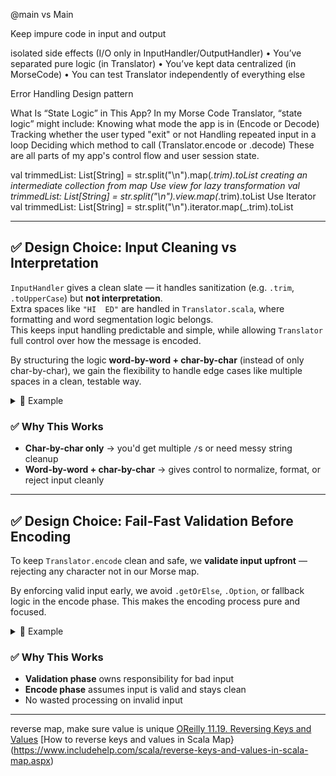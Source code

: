 @main vs Main

Keep impure code in input and output 

isolated side effects (I/O only in InputHandler/OutputHandler)
•	You’ve separated pure logic (in Translator)
•	You’ve kept data centralized (in MorseCode)
•	You can test Translator independently of everything else

Error Handling
Design pattern


What Is “State Logic” in This App?
In my Morse Code Translator, “state logic” might include:
Knowing what mode the app is in (Encode or Decode)
Tracking whether the user typed "exit" or not
Handling repeated input in a loop
Deciding which method to call (Translator.encode or .decode)
These are all parts of my app's control flow and user session state.

val trimmedList: List[String] = str.split("\\n").map(_.trim).toList
creating an intermediate collection from map
Use view for lazy transformation
val trimmedList: List[String] = str.split("\n").view.map(_.trim).toList
Use Iterator
val trimmedList: List[String] = str.split("\n").iterator.map(_.trim).toList

---
## ✅ Design Choice: Input Cleaning vs Interpretation

`InputHandler` gives a clean slate — it handles sanitization (e.g. `.trim`, `.toUpperCase`) but **not interpretation**.  
Extra spaces like `"HI  ED"` are handled in `Translator.scala`, where formatting and word segmentation logic belongs.  
This keeps input handling predictable and simple, while allowing `Translator` full control over how the message is encoded.

By structuring the logic **word-by-word + char-by-char** (instead of only char-by-char), we gain the flexibility to handle edge cases like multiple spaces in a clean, testable way.

<details>
<summary>🧪 Example</summary>

```scala
"HI  ED"       // → List("HI", "", "ED")
"HI     ED"    // → after .filterNot(_.isEmpty) → List("HI", "ED")
// → ".... .. / . -.." ✅
```

</details>

### ✅ Why This Works

- **Char-by-char only** → you'd get multiple `/`s or need messy string cleanup
- **Word-by-word + char-by-char** → gives control to normalize, format, or reject input cleanly

---

## ✅ Design Choice: Fail-Fast Validation Before Encoding

To keep `Translator.encode` clean and safe, we **validate input upfront** — rejecting any character not in our Morse map.

By enforcing valid input early, we avoid `.getOrElse`, `.Option`, or fallback logic in the encode phase. This makes the encoding process pure and focused.

<details>
<summary>🧪 Example</summary>

```scala
if (!input.forall(MorseCode.morseMap.contains))
  throw new IllegalArgumentException("Input contains invalid characters.")
```

```scala
// Safe to use:
def encodeChar(c: Char): String = morseMap(c)
```

</details>

### ✅ Why This Works

- **Validation phase** owns responsibility for bad input
- **Encode phase** assumes input is valid and stays clean
- No wasted processing on invalid input

---

reverse map, make sure value is unique
[OReilly 11.19. Reversing Keys and Values](https://www.oreilly.com/library/view/scala-cookbook/9781449340292/ch11s20.html)
[How to reverse keys and values in Scala Map}(https://www.includehelp.com/scala/reverse-keys-and-values-in-scala-map.aspx)
